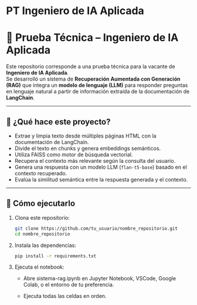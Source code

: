 # PT Ingeniero de IA Aplicada

# 🧠 Prueba Técnica – Ingeniero de IA Aplicada

Este repositorio corresponde a una prueba técnica para la vacante de **Ingeniero de IA Aplicada**.  
Se desarrolló un sistema de **Recuperación Aumentada con Generación (RAG)** que integra un **modelo de lenguaje (LLM)** para responder preguntas en lenguaje natural a partir de información extraída de la documentación de **LangChain**.

---

## 🧩 ¿Qué hace este proyecto?

- Extrae y limpia texto desde múltiples páginas HTML con la documentación de LangChain.
- Divide el texto en chunks y genera embeddings semánticos.
- Utiliza FAISS como motor de búsqueda vectorial.
- Recupera el contexto más relevante según la consulta del usuario.
- Genera una respuesta con un modelo LLM (`flan-t5-base`) basado en el contexto recuperado.
- Evalúa la similitud semántica entre la respuesta generada y el contexto.

---

## 🚀 Cómo ejecutarlo

1. Clona este repositorio:

   ```bash
   git clone https://github.com/tu_usuario/nombre_repositorio.git
   cd nombre_repositorio
   ```

2. Instala las dependencias:

   ```bash
   pip install -r requirements.txt
   ```

3. Ejecuta el notebook:

   - Abre sistema-rag.ipynb en Jupyter Notebook, VSCode, Google Colab, o el entorno de tu preferencia.

   - Ejecuta todas las celdas en orden.
